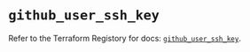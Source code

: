 # `github_user_ssh_key`

Refer to the Terraform Registory for docs: [`github_user_ssh_key`](https://www.terraform.io/docs/providers/github/r/user_ssh_key).

